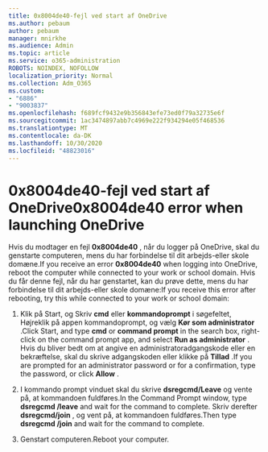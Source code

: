 ```yaml
---
title: 0x8004de40-fejl ved start af OneDrive
ms.author: pebaum
author: pebaum
manager: mnirkhe
ms.audience: Admin
ms.topic: article
ms.service: o365-administration
ROBOTS: NOINDEX, NOFOLLOW
localization_priority: Normal
ms.collection: Adm_O365
ms.custom:
- "6886"
- "9003837"
ms.openlocfilehash: f689fcf9432e9b356843efe73ed0f79a32735e6f
ms.sourcegitcommit: 1ac3474897abb7c4969e222f934294e05f468536
ms.translationtype: MT
ms.contentlocale: da-DK
ms.lasthandoff: 10/30/2020
ms.locfileid: "48823016"
---
```

# <a name="0x8004de40-error-when-launching-onedrive"></a><span data-ttu-id="58ccf-102">0x8004de40-fejl ved start af OneDrive</span><span class="sxs-lookup"><span data-stu-id="58ccf-102">0x8004de40 error when launching OneDrive</span></span>

<span data-ttu-id="58ccf-103">Hvis du modtager en fejl **0x8004de40** , når du logger på OneDrive, skal du genstarte computeren, mens du har forbindelse til dit arbejds-eller skole domæne.</span><span class="sxs-lookup"><span data-stu-id="58ccf-103">If you receive an error **0x8004de40** when  logging into OneDrive, reboot the computer while connected to your work or school domain.</span></span> <span data-ttu-id="58ccf-104">Hvis du får denne fejl, når du har genstartet, kan du prøve dette, mens du har forbindelse til dit arbejds-eller skole domæne:</span><span class="sxs-lookup"><span data-stu-id="58ccf-104">If you receive this error after rebooting, try this while connected to your work or school domain:</span></span>

1. <span data-ttu-id="58ccf-105">Klik på Start, og Skriv **cmd** eller **kommandoprompt**  i søgefeltet, Højreklik på appen kommandoprompt, og vælg  **Kør som administrator** .</span><span class="sxs-lookup"><span data-stu-id="58ccf-105">Click Start, and type **cmd** or **command prompt**  in the search  box, right-click on the command prompt app, and select  **Run as administrator** .</span></span> <span data-ttu-id="58ccf-106">Hvis du bliver bedt om at angive en administratoradgangskode eller en bekræftelse, skal du skrive adgangskoden eller klikke på **Tillad** .</span><span class="sxs-lookup"><span data-stu-id="58ccf-106">If you are prompted for an administrator password or for a confirmation, type the password, or click **Allow** .</span></span>  

2. <span data-ttu-id="58ccf-107">I kommando prompt vinduet skal du skrive **dsregcmd/Leave**  og vente på, at kommandoen fuldføres.</span><span class="sxs-lookup"><span data-stu-id="58ccf-107">In the Command Prompt window, type **dsregcmd /leave**  and wait for the command to complete.</span></span> <span data-ttu-id="58ccf-108">Skriv derefter **dsregcmd/join** , og vent på, at kommandoen fuldføres.</span><span class="sxs-lookup"><span data-stu-id="58ccf-108">Then type **dsregcmd /join** and wait for the command to complete.</span></span>
3. <span data-ttu-id="58ccf-109">Genstart computeren.</span><span class="sxs-lookup"><span data-stu-id="58ccf-109">Reboot your computer.</span></span>
